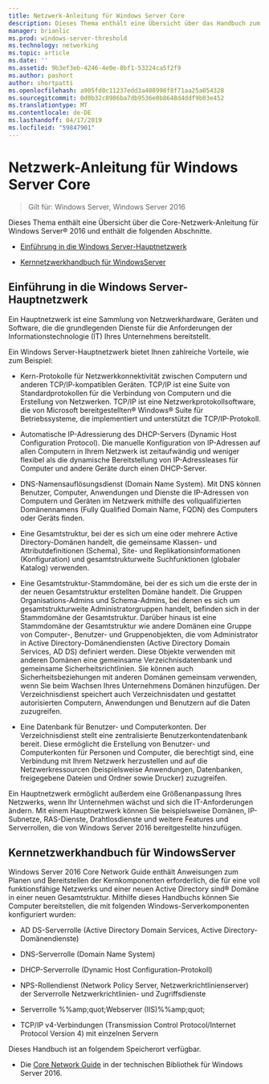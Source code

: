 ```yaml
---
title: Netzwerk-Anleitung für Windows Server Core
description: Dieses Thema enthält eine Übersicht über das Handbuch zum Hauptnetzwerk, wodurch Sie zum Planen und Bereitstellen der Kernkomponenten erforderlich sind, für eine voll funktionsfähige Netzwerks und eine neue Active Directory-Domäne in eine neue Gesamtstruktur mit Windows Server 2016
manager: brianlic
ms.prod: windows-server-threshold
ms.technology: networking
ms.topic: article
ms.date: ''
ms.assetid: 9b3ef3eb-4246-4e0e-8bf1-53224ca5f2f9
ms.author: pashort
author: shortpatti
ms.openlocfilehash: a905fd0c11237edd3a408998f8f71aa25a054328
ms.sourcegitcommit: 0d0b32c8986ba7db9536e0b8648d4ddf9b03e452
ms.translationtype: MT
ms.contentlocale: de-DE
ms.lasthandoff: 04/17/2019
ms.locfileid: "59847901"
---
```

# <a name="core-network-guidance-for-windows-server"></a>Netzwerk-Anleitung für Windows Server Core

>Gilt für: Windows Server, Windows Server 2016

Dieses Thema enthält eine Übersicht über die Core-Netzwerk-Anleitung für Windows Server&reg; 2016 und enthält die folgenden Abschnitte.  
  
-   [Einführung in die Windows Server-Hauptnetzwerk](#bkmk_intro)  
  
-   [Kernnetzwerkhandbuch für WindowsServer](#bkmk_core)  
  
## <a name="bkmk_intro"></a>Einführung in die Windows Server-Hauptnetzwerk

Ein Hauptnetzwerk ist eine Sammlung von Netzwerkhardware, Geräten und Software, die die grundlegenden Dienste für die Anforderungen der Informationstechnologie (IT) Ihres Unternehmens bereitstellt.

Ein Windows Server-Hauptnetzwerk bietet Ihnen zahlreiche Vorteile, wie zum Beispiel:

- Kern-Protokolle für Netzwerkkonnektivität zwischen Computern und anderen TCP/IP-kompatiblen Geräten. TCP/IP ist eine Suite von Standardprotokollen für die Verbindung von Computern und die Erstellung von Netzwerken. TCP/IP ist eine Netzwerkprotokollsoftware, die von Microsoft bereitgestellten&reg; Windows&reg; Suite für Betriebssysteme, die implementiert und unterstützt die TCP/IP-Protokoll.

- Automatische IP-Adressierung des DHCP-Servers (Dynamic Host Configuration Protocol). Die manuelle Konfiguration von IP-Adressen auf allen Computern in Ihrem Netzwerk ist zeitaufwändig und weniger flexibel als die dynamische Bereitstellung von IP-Adressleases für Computer und andere Geräte durch einen DHCP-Server.

- DNS-Namensauflösungsdienst (Domain Name System). Mit DNS können Benutzer, Computer, Anwendungen und Dienste die IP-Adressen von Computern und Geräten im Netzwerk mithilfe des vollqualifizierten Domänennamens (Fully Qualified Domain Name, FQDN) des Computers oder Geräts finden.

- Eine Gesamtstruktur, bei der es sich um eine oder mehrere Active Directory-Domänen handelt, die gemeinsame Klassen- und Attributdefinitionen (Schema), Site- und Replikationsinformationen (Konfiguration) und gesamtstrukturweite Suchfunktionen (globaler Katalog) verwenden.

- Eine Gesamtstruktur-Stammdomäne, bei der es sich um die erste der in der neuen Gesamtstruktur erstellten Domäne handelt. Die Gruppen Organisations-Admins und Schema-Admins, bei denen es sich um gesamtstrukturweite Administratorgruppen handelt, befinden sich in der Stammdomäne der Gesamtstruktur. Darüber hinaus ist eine Stammdomäne der Gesamtstruktur wie andere Domänen eine Gruppe von Computer-, Benutzer- und Gruppenobjekten, die vom Administrator in Active Directory-Domänendiensten (Active Directory Domain Services, AD DS) definiert werden. Diese Objekte verwenden mit anderen Domänen eine gemeinsame Verzeichnisdatenbank und gemeinsame Sicherheitsrichtlinien. Sie können auch Sicherheitsbeziehungen mit anderen Domänen gemeinsam verwenden, wenn Sie beim Wachsen Ihres Unternehmens Domänen hinzufügen. Der Verzeichnisdienst speichert auch Verzeichnisdaten und gestattet autorisierten Computern, Anwendungen und Benutzern auf die Daten zuzugreifen.

- Eine Datenbank für Benutzer- und Computerkonten. Der Verzeichnisdienst stellt eine zentralisierte Benutzerkontendatenbank bereit. Diese ermöglicht die Erstellung von Benutzer- und Computerkonten für Personen und Computer, die berechtigt sind, eine Verbindung mit Ihrem Netzwerk herzustellen und auf die Netzwerkressourcen (beispielsweise Anwendungen, Datenbanken, freigegebene Dateien und Ordner sowie Drucker) zuzugreifen.

Ein Hauptnetzwerk ermöglicht außerdem eine Größenanpassung Ihres Netzwerks, wenn Ihr Unternehmen wächst und sich die IT-Anforderungen ändern. Mit einem Hauptnetzwerk können Sie beispielsweise Domänen, IP-Subnetze, RAS-Dienste, Drahtlosdienste und weitere Features und Serverrollen, die von Windows Server 2016 bereitgestellte hinzufügen.

## <a name="bkmk_core"></a>Kernnetzwerkhandbuch für WindowsServer

Windows Server 2016 Core Network Guide enthält Anweisungen zum Planen und Bereitstellen der Kernkomponenten erforderlich, die für eine voll funktionsfähige Netzwerks und einer neuen Active Directory sind&reg; Domäne in einer neuen Gesamtstruktur. Mithilfe dieses Handbuchs können Sie Computer bereitstellen, die mit folgenden Windows-Serverkomponenten konfiguriert wurden:

- AD DS-Serverrolle (Active Directory Domain Services, Active Directory-Domänendienste)

- DNS-Serverrolle (Domain Name System)

- DHCP-Serverrolle (Dynamic Host Configuration-Protokoll)

- NPS-Rollendienst (Network Policy Server, Netzwerkrichtlinienserver) der Serverrolle Netzwerkrichtlinien- und Zugriffsdienste

- Serverrolle %%amp;quot;Webserver (IIS)%%amp;quot;

- TCP/IP v4-Verbindungen (Transmission Control Protocol/Internet Protocol Version 4) mit einzelnen Servern

Dieses Handbuch ist an folgendem Speicherort verfügbar.

- Die [Core Network Guide](../core-network-guide/Core-Network-Guide.md) in der technischen Bibliothek für Windows Server 2016.
  


